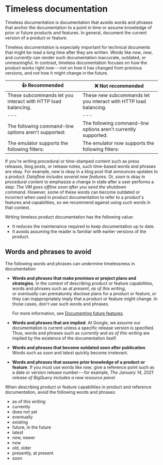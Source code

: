 # Timeless documentation

Timeless documentation is documentation that avoids words and phrases that anchor the documentation to a point in time or assume knowledge of prior or future products and features. In general, document the current version of a product or feature.

Timeless documentation is especially important for technical documents that might be read a long time after they are written. Words like *now*, *new*, and *currently* can render such documentation inaccurate, outdated, or unmeaningful. In contrast, timeless documentation focuses on how the product works right now---not on how it has changed from previous versions, and not how it might change in the future.

| 👍 Recommended | ❌ Not recommended |
| --- |  --- |
| These subcommands let you interact with HTTP load balancing. | These new subcommands let you interact with HTTP load balancing. |
| --- |  --- |
| The following command-line options aren't supported: | The following command-line options aren't currently supported: |
| The emulator supports the following filters: | The emulator now supports the following filters: |

If you're writing procedural or time-stamped content such as press releases, blog posts, or release notes, such time-based words and phrases are okay. For example, *new* is okay in a blog post that announces updates to a product: *Dataflow includes several new features.* Or, *soon* is okay in procedural content to emphasize a change in state after a user performs a step: *The VM goes offline soon after you send the shutdown command.* However, some of these words can become outdated or incorrect when used in product documentation to refer to a product's features and capabilities, so we recommend against using such words in that context.

Writing timeless product documentation has the following value:

- It reduces the maintenance required to keep documentation up to date.
- It avoids assuming the reader is familiar with earlier versions of the product.

## Words and phrases to avoid

The following words and phrases can undermine timelessness in documentation:

- **Words and phrases that make promises or project plans and strategies**. In the context of describing product or feature capabilities, words and phrases such as *at present*, *as of this writing*, or *eventually* can prematurely disclose plans for a product or feature, or they can inappropriately imply that a product or feature might change. In those cases, don't use such words and phrases.

    For more information, see [Documenting future features](https://developers.google.com/style/future).

- **Words and phrases that are implied**. At Google, we assume our documentation is current unless a specific release version is specified. Thus, words and phrases such as *currently* and *as of this writing* are implied by the existence of the documentation itself.
- **Words and phrases that become outdated soon after publication**. Words such as *soon* and *latest* quickly become irrelevant.
- **Words and phrases that assume prior knowledge of a product or feature**. If you must use words like *new*, give a reference point such as a date or version release number---for example, *The January 14, 2021 release of BigQuery includes a new resource panel.*

When describing product or feature capabilities in product and reference documentation, avoid the following words and phrases:

- as of this writing
- currently
- does not yet
- eventually
- existing
- future, in the future
- latest
- new, newer
- now
- old, older
- presently, at present
- soon